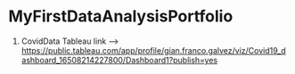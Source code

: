 # MyFirstDataAnalysisPortfolio

1. CovidData Tableau link --> https://public.tableau.com/app/profile/gian.franco.galvez/viz/Covid19_dashboard_16508214227800/Dashboard1?publish=yes

